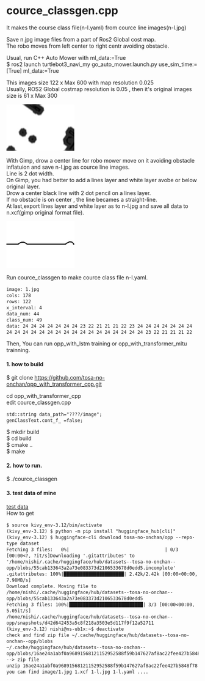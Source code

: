 # cource_classgen.cpp  

It makes the course class file(n-l.yaml) from cource line images(n-l.jpg)  

Save n.jpg image files from a part of Ros2 Global cost map.   
The robo moves from left center to right centr avoiding obstacle.  

Usual, run C++ Auto Mower with ml_data:=True  
$ ros2 launch turtlebot3_navi_my go_auto_mower.launch.py use_sim_time:=[True] ml_data:=True

This images size 122 x Max 600 with map resolution 0.025  
Usually, ROS2 Global costmap resolution is 0.05 , then it's original images size is 61 x Max 300  

![n.jpg file](https://github.com/tosa-no-onchan/opp_with_transformer_cpp/blob/main/images/1.jpg)  

With Gimp, drow a center line for robo mower move on it avoiding obstacle inflatuion and save n-l.jpg as cource line images.  
Line is 2 dot width.  
On Gimp, you had better to add a lines layer and white layer avobe or below original layer.  
Drow a center black line with 2 dot pencil on a lines layer.  
If no obstacle is on center , the line becames a straight-line.   
At last,export lines layer and white layer as to n-l.jpg and save all data to n.xcf(gimp original format file).  

![n-l.jpg file](https://github.com/tosa-no-onchan/opp_with_transformer_cpp/blob/main/images/1-l.jpg)  

Run cource_classgen to make cource class file n-l.yaml.  

``````
image: 1.jpg
cols: 178
rows: 122
x_interval: 4
data_num: 44
class_num: 49
data: 24 24 24 24 24 24 24 23 22 21 21 21 22 23 24 24 24 24 24 24 24 24 24 24 24 24 24 24 24 24 24 24 24 24 24 24 24 24 23 22 21 21 21 22
``````
Then, You can run opp_with_lstm training or opp_with_transformer_mltu trainning.  

#### 1. how to build  
$ git clone https://github.com/tosa-no-onchan/opp_with_transformer_cpp.git  

cd opp_with_transformer_cpp  
edit cource_classgen.cpp  

    std::string data_path="????/image";  
    genClassText.cont_f_ =false;

$ mkdir build  
$ cd build  
$ cmake ..  
$ make  

#### 2. how to run.  
$ ./cource_classgen  

#### 3. test data of mine  

[test data](https://huggingface.co/datasets/tosa-no-onchan/opp)  
How to get  
``````
$ source kivy_env-3.12/bin/activate
(kivy_env-3.12) $ python -m pip install "huggingface_hub[cli]"
(kivy_env-3.12) $ huggingface-cli download tosa-no-onchan/opp --repo-type dataset
Fetching 3 files:   0%|                                   | 0/3 [00:00<?, ?it/s]Downloading '.gitattributes' to '/home/nishi/.cache/huggingface/hub/datasets--tosa-no-onchan--opp/blobs/55cab133643a2a73e083373d2106533678d0edd5.incomplete'
.gitattributes: 100%|██████████████████████| 2.42k/2.42k [00:00<00:00, 7.98MB/s]
Download complete. Moving file to /home/nishi/.cache/huggingface/hub/datasets--tosa-no-onchan--opp/blobs/55cab133643a2a73e083373d2106533678d0edd5
Fetching 3 files: 100%|███████████████████████████| 3/3 [00:00<00:00,  5.05it/s]
/home/nishi/.cache/huggingface/hub/datasets--tosa-no-onchan--opp/snapshots/d42d642453a5c8f218a3503e5d117f9f12a52711
(kivy_env-3.12) nishi@ns-ub1x:~$ deactivate
check and find zip file ~/.cache/huggingface/hub/datasets--tosa-no-onchan--opp/blobs
~/.cache/huggingface/hub/datasets--tosa-no-onchan--opp/blobs/16ae24a1abf0a96891568121152952588f59b147627af8ac22fee427b5848f78   --> zip file
unzip 16ae24a1abf0a96891568121152952588f59b147627af8ac22fee427b5848f78
you can find image/1.jpg 1.xcf 1-l.jpg 1-l.yaml ....
``````
